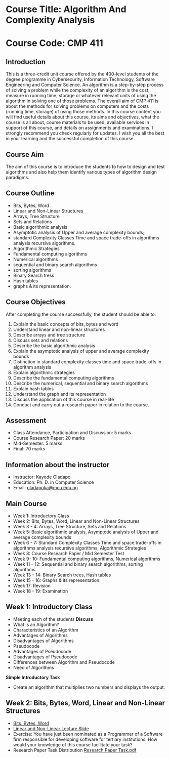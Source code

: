 # Course Title: Algorithm And Complexity Analysis 

# Course Code: CMP 411

## Introduction 
This is a three-credit unit course offered by the 400-level students of the degree programme in Cybersecurity, Information Technology, Software Engineering and Computer Science. An algorithm is a step-by-step process of solving a problem while the complexity of an algorithm is the cost, measure in running time, storage or whatever relevant units of using the algorithm in solving one of those problems. 
The overall aim of CMP 411 is about the methods for solving problems on computers and the costs (running time, storage) of using those methods. In this course content you will find useful details about this course, its aims and objectives, what the course is all about, course materials to be used, available services in support of this course, and details on assignments and examinations. I strongly recommend you check regularly for updates. I wish you all the best in your learning and the successful completion of this course.  

## Course Aim 
The aim of this course is to introduce the students to how to design and test algorithms and also help them identify various types of algorithm design paradigms. 

## Course Outline 
-	Bits, Bytes, Word
-	Linear and Non-Linear Structures 
-	Arrays, Tree Structure 
-	Sets and Relations
-	Basic algorithmic analysis
-	Asymptotic analysis of Upper and average complexity bounds; 
-	standard Complexity Classes Time and space trade-offs in algorithms analysis recursive algorithms.
-	Algorithmic Strategies 
-	Fundamental computing algorithms
-	Numerical algorithms
-	sequential and binary search algorithms
-	sorting algorithms 
-	Binary Search tress
-	Hash tables
-	graphs & its representation.

## Course Objectives 
After completing the course successfully, the student should be able to:
1. Explain the basic concepts of bits, bytes and word
2.	Understand linear and non-linear structures 
3.	Describe arrays and tree structure 
4.	Discuss sets and relations 
5.	Describe the basic algorithmic analysis 
6.	Explain the asymptotic analysis of upper and average complexity bounds
7.	Distinction in standard complexity classes time and space trade-offs in algorithm analysis
8.	Explain algorithmic strategies 
9.	Describe the fundamental computing algorithms 
10.	Describe the numerical, sequential and binary search algorithms 
11.	Explain hash tables
12.	Understand the graph and its representation  
13.	Discuss the application of this course in real-life 
14.	Conduct and carry out a research paper in relation to the course. 


## Assessment 
*	Class Attendance, Participation and Discussion: 	 5 marks 
*	Course Research Paper:				20 marks
*	Mid-Semester:					 5 marks 
*	Final:						70 marks

## Information about the instructor
*	Instructor: Kayode Oladapo
*	Education: Ph. D. in Computer Science
*	Email: oladapoka@mcu.edu.ng

## Main Course 
* Week 1: Introductory Class 
* Week 2:	Bits, Bytes, Word, Linear and Non-Linear Structures
* Week 3 - 4: Arrays, Tree Structure, Sets and Relations
* Week 5: Basic algorithmic analysis, Asymptotic analysis of Upper and average complexity bounds
* Week 6 - 7: Standard Complexity Classes Time and space trade-offs in algorithms analysis recursive algorithms, Algorithmic Strategies 
* Week 8:	Course Research Paper / Mid Semester Test
* Week 9- 10: Fundamental computing algorithms, Numerical algorithms
* Week 11 – 12:	Sequential and binary search algorithms, sorting algorithms 
* Week 13 – 14:	Binary Search trees, Hash tables
* Week 15 - 16:	Graphs & its representation.
* Week 17:	Revision 
* Week 18 - 19:	Examination 

## Week 1: Introductory Class 
* Meeting each of the students 
**Discuss** 
* What is an Algorithm?
* Characteristics of an Algorithm
* Advantages of Algorithms
* Disadvantages of Algorithms
* Pseudocode
* Advantages of Pseudocode
* Disadvantages of Pseudocode
* Differences between Algorithm and Pseudocode
* Need of Algorithms

**Simple Introductory Task**
-	Create an algorithm that multiplies two numbers and displays the output.

## Week 2:	Bits, Bytes, Word, Linear and Non-Linear Structures
* [Bits, Bytes, Word](https://youtu.be/eh7odg-g7bE)
* [Linear and Non-Linear Lecture Slide](https://youtu.be/RAeudJlRHwY)
* Exercise: You have just been nominated as a Programmer of a Software firm responsible for developing software for tertiary institutions. How would your knowledge of this course facilitate your task?
* Research Paper Task Distribution [Research Paper Task.pdf](https://github.com/oladapokayodeabiodun/oladapokayodeabiodun.github.io/files/13205317/Research.Paper.Task.pdf)




